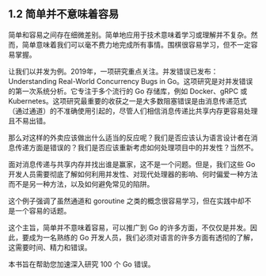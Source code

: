 ## 1.2 简单并不意味着容易

简单和容易之间存在细微差别。简单地应用于技术意味着学习或理解并不复杂。然而，简单意味着我们可以毫不费力地完成所有事情。围棋很容易学习，但不一定容易掌握。

让我们以并发为例。2019年，一项研究重点关注。并发错误已发布：Understanding Real-World Concurrency Bugs in Go。这项研究是对并发错误的第一次系统分析。它专注于多个流行的 Go 存储库，例如 Docker、gRPC 或 Kubernetes。这项研究最重要的收获之一是大多数阻塞错误是由消息传递范式（通过通道）的不准确使用引起的，尽管人们相信消息传递比共享内存更容易处理且不易出错。

那么对这样的外卖应该做出什么适当的反应呢？我们是否应该认为语言设计者在消息传递方面是错误的？我们是否应该重新考虑如何处理项目中的并发性？当然不。

面对消息传递与共享内存并找出谁是赢家，这不是一个问题。但是，我们这些 Go 开发人员需要彻底了解如何利用并发性、对现代处理器的影响、何时偏爱一种方法而不是另一种方法，以及如何避免常见的陷阱。

这个例子强调了虽然通道和 goroutine 之类的概念很容易学习，但在实践中却不是一个容易的话题。

这个主旨，简单并不意味着容易，可以推广到 Go 的许多方面，不仅仅是并发。因此，要成为一名熟练的 Go 开发人员，我们必须对语言的许多方面有透彻的了解，这需要时间、精力和错误。

本书旨在帮助您加速深入研究 100 个 Go 错误。